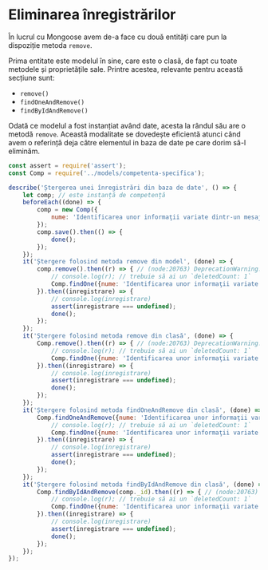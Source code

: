 # Eliminarea înregistrărilor

În lucrul cu Mongoose avem de-a face cu două entități care pun la dispoziție metoda `remove`.

Prima entitate este modelul în sine, care este o clasă, de fapt cu toate metodele și proprietățile sale. Printre acestea, relevante pentru această secțiune sunt:

- `remove()`
- `findOneAndRemove()`
- `findByIdAndRemove()`

Odată ce modelul a fost instanțiat având date, acesta la rândul său are o metodă `remove`. Această modalitate se dovedește eficientă atunci când avem o referință deja către elementul in baza de date pe care dorim să-l eliminăm.

```javascript
const assert = require('assert');
const Comp = require('../models/competenta-specifica');

describe('Ștergerea unei înregistrări din baza de date', () => {
    let comp; // este instanță de competență
    beforeEach((done) => {
        comp = new Comp({
            nume: 'Identificarea unor informaţii variate dintr-un mesaj rostit cu claritate',
        });
        comp.save().then(() => {
            done();
        });
    });
    it('Ștergere folosind metoda remove din model', (done) => {
        comp.remove().then((r) => { // (node:20763) DeprecationWarning: collection.remove is deprecated. Use deleteOne, deleteMany, or bulkWrite instead.
            // console.log(r); // trebuie să ai un `deletedCount: 1`
            Comp.findOne({nume: 'Identificarea unor informaţii variate dintr-un mesaj rostit cu claritate'});
        }).then((inregistrare) => {
            // console.log(inregistrare)
            assert(inregistrare === undefined);
            done();
        });
    });
    it('Ștergere folosind metoda remove din clasă', (done) => {
        Comp.remove().then((r) => { // (node:20763) DeprecationWarning: collection.remove is deprecated. Use deleteOne, deleteMany, or bulkWrite instead.
            // console.log(r); // trebuie să ai un `deletedCount: 1`
            Comp.findOne({nume: 'Identificarea unor informaţii variate dintr-un mesaj rostit cu claritate'});
        }).then((inregistrare) => {
            // console.log(inregistrare)
            assert(inregistrare === undefined);
            done();
        });
    });
    it('Ștergere folosind metoda findOneAndRemove din clasă', (done) => {
        Comp.findOneAndRemove({nume: 'Identificarea unor informaţii variate dintr-un mesaj rostit cu claritate'}).then((r) => { // (node:20763) DeprecationWarning: collection.remove is deprecated. Use deleteOne, deleteMany, or bulkWrite instead.
            // console.log(r); // trebuie să ai un `deletedCount: 1`
            Comp.findOne({nume: 'Identificarea unor informaţii variate dintr-un mesaj rostit cu claritate'});
        }).then((inregistrare) => {
            // console.log(inregistrare)
            assert(inregistrare === undefined);
            done();
        });
    });
    it('Ștergere folosind metoda findByIdAndRemove din clasă', (done) => {
        Comp.findByIdAndRemove(comp._id).then((r) => { // (node:20763) DeprecationWarning: collection.remove is deprecated. Use deleteOne, deleteMany, or bulkWrite instead.
            // console.log(r); // trebuie să ai un `deletedCount: 1`
            Comp.findOne({nume: 'Identificarea unor informaţii variate dintr-un mesaj rostit cu claritate'});
        }).then((inregistrare) => {
            // console.log(inregistrare)
            assert(inregistrare === undefined);
            done();
        });
    });
});
```
